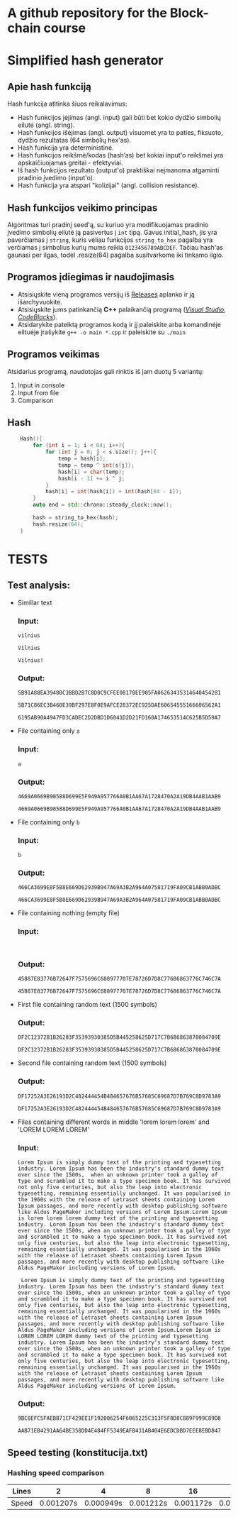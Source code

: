 # A github repository for the Block-chain course

# Simplified hash generator

## Apie hash funkciją
Hash funkcija atitinka šiuos reikalavimus:

* Hash funkcijos įėjimas (angl. input) gali būti bet kokio dydžio simbolių eilutė (angl. string).
* Hash funkcijos išėjimas (angl. output) visuomet yra to paties, fiksuoto, dydžio rezultatas (64 simbolių hex'as).
* Hash funkcija yra deterministinė.
* Hash funkcijos reikšmė/kodas (hash‘as) bet kokiai input'o reikšmei yra apskaičiuojamas greitai - efektyviai.
* Iš hash funkcijos rezultato (output'o) praktiškai neįmanoma atgaminti pradinio įvedimo (input'o).
* Hash funkcija yra atspari "kolizijai" (angl. collision resistance).

## Hash funkcijos veikimo principas
Algoritmas turi pradinį seed'ą, su kuriuo yra modifikuojamas pradinio įvedimo simbolių eilutė ją pasivertus į `int` tipą. Gavus initial_hash, jis yra paverčiamas į `string`, kuris vėliau funkcijos `string_to_hex` pagalba yra verčiamas į simbolius kurių mums reikia `0123456789ABCDEF`. Tačiau hash'as gaunasi per ilgas, todėl .resize(64) pagalba susitvarkome iki tinkamo ilgio.

## Programos įdiegimas ir naudojimasis 
* Atsisiųskite vieną programos versijų iš [Releases](https://github.com/LCious/hash-generator/releases) aplanko ir ją išarchyvuokite.
* Atsisiųskite jums patinkančią __C++__ palaikančią programą (_[Visual Studio](https://visualstudio.microsoft.com/downloads/), [CodeBlocks](https://www.codeblocks.org/downloads/)_).
* Atsidarykite pateiktą programos kodą ir jį paleiskite arba komandinėje eiltuėje įrašykite `g++ -o main *.cpp` ir paleiskite su `./main`

## Programos veikimas
Atsidarius programą, naudotojas gali rinktis iš jam duotų 5 variantų:
1. Input in console
2. Input from file
3. Comparison
## Hash
```c++
	Hash(){
		for (int i = 1; i < 64; i++){
			for (int j = 0; j < s.size(); j++){
				temp = hash[i];
				temp = temp ^ int(s[j]);
				hash[i] = char(temp);
				hash[i - 1] += i ^ j;
			}
			hash[i] = int(hash[i]) + int(hash[64 - i]);
		}
		auto end = std::chrono::steady_clock::now();

		hash = string_to_hex(hash);
		hash.resize(64);
	}
```
# TESTS
## Test analysis:
- Simillar text

    ### Input:
    
    ```console
    vilnius
    
    Vilnius
    
    Vilnius!
    ```
    
    ### Output:
    
    ```console
    5B91A88EA39480C3BBD2B7C8D0C9CFEE08170EE905FA06263435314640454281
    
    5B71C86EC3B460E39BF297E8F0E9AFCE28372EC925DAE60654555166606562A1
    
    6195AB90A4947FD3CADEC2D2DBD1D6041D2D21FD160A174653514C625B5D59A7
    ```
- File containing only `a`

    ### Input:
    
    ```console
  a
    ```
    
    ### Output:
    
    ```console
    4669A0669B90588D699E5F949A957766A0B1AA67A1728470A2A19DB4AAB1AAB9
    
    4669A0669B90588D699E5F949A957766A0B1AA67A1728470A2A19DB4AAB1AAB9
    ```
   
- File containing only `b`

    ### Input:
    
    ```console
  b
    ```
    
    ### Output:
    
    ```console
    466CA3699E8F5B8E669D62939B947A69A3B2A964A07581719FA09CB1ABB0ADBC
    
    466CA3699E8F5B8E669D62939B947A69A3B2A964A07581719FA09CB1ABB0ADBC
    ```
 - File containing nothing (empty file)

    ### Input:
    
    ```console
  
    ```
    
    ### Output:
    
    ```console
    45887E83776B72647F7575696C688977707E78726D7D8C77686863776C746C7A
    
    45887E83776B72647F7575696C688977707E78726D7D8C77686863776C746C7A
    ```
  - First file containing random text (1500 symbols)
    
    ### Output:
    
    ```console
    DF2C12372B1B26283F35393930385D5B445258625D717C7B686863878084709E
    
    DF2C12372B1B26283F35393930385D5B445258625D717C7B686863878084709E
    ```
  - Second file containing random text (1500 symbols)
    
    ### Output:
    
    ```console
    DF17252A3E26193D2C482444454B484657676B57685C69687D7B769C8D9783A9
    
    DF17252A3E26193D2C482444454B484657676B57685C69687D7B769C8D9783A9
    ```
  - Files containing different words in middle 'lorem lorem lorem' and 'LOREM LOREM LOREM'
    
    ### Input:
    ```console
    Lorem Ipsum is simply dummy text of the printing and typesetting industry. Lorem Ipsum has been the industry's standard dummy text ever since the 1500s,  when an unknown printer took a galley of type and scrambled it to make a type specimen book. It has survived not only five centuries, but also the leap into electronic typesetting, remaining essentially unchanged. It was popularised in the 1960s with the release of Letraset sheets containing Lorem Ipsum passages, and more recently with desktop publishing software like Aldus PageMaker including versions of Lorem Ipsum.Lorem Ipsum is lorem lorem lorem dummy text of the printing and typesetting industry. Lorem Ipsum has been the industry's standard dummy text ever since the 1500s, when an unknown printer took a galley of type and scrambled it to make a type specimen book. It has survived not only five centuries, but also the leap into electronic typesetting, remaining essentially unchanged. It was popularised in the 1960s with the release of Letraset sheets containing Lorem Ipsum passages, and more recently with desktop publishing software like Aldus PageMaker including versions of Lorem Ipsum.
    ```
    ```console
     Lorem Ipsum is simply dummy text of the printing and typesetting industry. Lorem Ipsum has been the industry's standard dummy text ever since the 1500s, when an unknown printer took a galley of type and scrambled it to make a type specimen book. It has survived not only five centuries, but also the leap into electronic typesetting, remaining essentially unchanged. It was popularised in the 1960s with the release of Letraset sheets containing Lorem Ipsum passages, and more recently with desktop publishing software like Aldus PageMaker including versions of Lorem Ipsum.Lorem Ipsum is LOREM LOREM LOREM dummy text of the printing and typesetting industry. Lorem Ipsum has been the industry's standard dummy text ever since the 1500s, when an unknown printer took a galley of type and scrambled it to make a type specimen book. It has survived not only five centuries, but also the leap into electronic typesetting, remaining essentially unchanged. It was popularised in the 1960s with the release of Letraset sheets containing Lorem Ipsum passages, and more recently with desktop publishing software like Aldus PageMaker including versions of Lorem Ipsum.
    ```
    ### Output:
    ```console
    9BC8EFC5FAEBB71CF429EE1F192006254F6065225C313F5F8D8C889F999C89D8
    
    AAB71EB4291AA64BE358DD4E484FF5349EAFB431AB404E6EDCDBD7EEE8EBD847
    ```  
## Speed testing (konstitucija.txt) 
### Hashing speed comparison
   
Lines      |   2     |  4      |  8      |  16       |  32       |  64       |  128      |  256      |  512      |  789      |
-----------|---------|---------|---------|-----------|-----------|-----------|-----------|-----------|-----------|-----------|
Speed      | 0.001207s |0.000949s| 0.001212s |0.001172s  | 0.001155s   | 0.001334s  | 0.001677s |  0.001963s| 0.002472s | 0.004377s |
